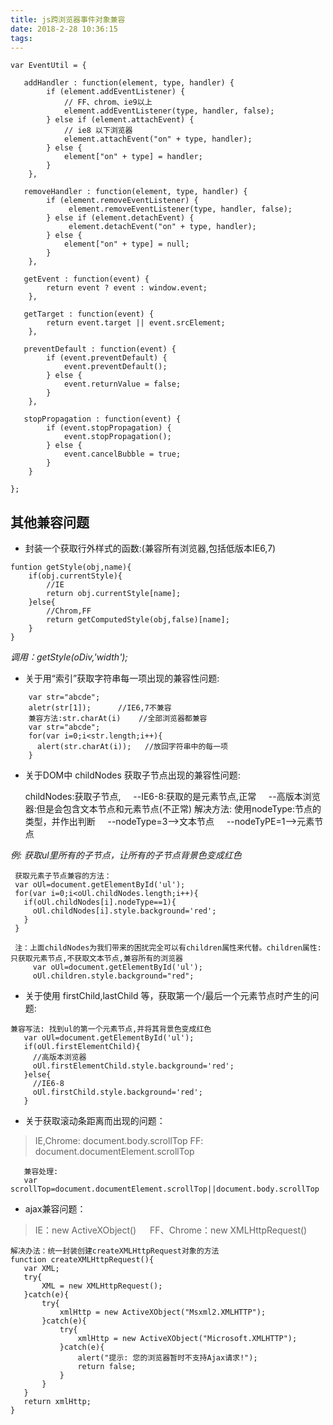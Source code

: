 ```yaml
---
title: js跨浏览器事件对象兼容
date: 2018-2-28 10:36:15
tags:
---
```


<!-- more -->

```
var EventUtil = {

   addHandler : function(element, type, handler) {
        if (element.addEventListener) {
            // FF、chrom、ie9以上
            element.addEventListener(type, handler, false);
        } else if (element.attachEvent) {
            // ie8 以下浏览器
            element.attachEvent("on" + type, handler);
        } else {
            element["on" + type] = handler;
        }
    },

   removeHandler : function(element, type, handler) {
        if (element.removeEventListener) {
             element.removeEventListener(type, handler, false);
        } else if (element.detachEvent) {
             element.detachEvent("on" + type, handler);
        } else {
            element["on" + type] = null;
        }
    },

   getEvent : function(event) {
        return event ? event : window.event;
    },

   getTarget : function(event) {
        return event.target || event.srcElement;
    },

   preventDefault : function(event) {
        if (event.preventDefault) {
            event.preventDefault();
        } else {
            event.returnValue = false;
        }
    },

   stopPropagation : function(event) {
        if (event.stopPropagation) {
            event.stopPropagation();
        } else {
            event.cancelBubble = true;
        }
    }
    
};
```


## 其他兼容问题 ##

 - 封装一个获取行外样式的函数:(兼容所有浏览器,包括低版本IE6,7)
```
funtion getStyle(obj,name){
    if(obj.currentStyle){
        //IE
        return obj.currentStyle[name];
    }else{
        //Chrom,FF
        return getComputedStyle(obj,false)[name];
    }
}
```
*调用：getStyle(oDiv,'width');*

 - 关于用“索引”获取字符串每一项出现的兼容性问题:
```
    var str="abcde";
    aletr(str[1]);      //IE6,7不兼容
    兼容方法:str.charAt(i)    //全部浏览器都兼容
    var str="abcde";
    for(var i=0;i<str.length;i++){
      alert(str.charAt(i));   //放回字符串中的每一项
    }
```

 - 关于DOM中 childNodes 获取子节点出现的兼容性问题:

   childNodes:获取子节点,
    &nbsp; &nbsp; --IE6-8:获取的是元素节点,正常
    &nbsp; &nbsp; --高版本浏览器:但是会包含文本节点和元素节点(不正常)
  解决方法: 使用nodeType:节点的类型，并作出判断
    &nbsp; &nbsp; --nodeType=3-->文本节点
    &nbsp; &nbsp; --nodeTyPE=1-->元素节点

 *例: 获取ul里所有的子节点，让所有的子节点背景色变成红色*
 ```
  获取元素子节点兼容的方法：
  var oUl=document.getElementById('ul');
  for(var i=0;i<oUl.childNodes.length;i++){
    if(oUl.childNodes[i].nodeType==1){
      oUl.childNodes[i].style.background='red';
    }
  }
 ```
 ```
  注：上面childNodes为我们带来的困扰完全可以有children属性来代替。children属性:只获取元素节点,不获取文本节点,兼容所有的浏览器
      var oUl=document.getElementById('ul');
      oUl.children.style.background="red";
 ```

 - 关于使用 firstChild,lastChild 等，获取第一个/最后一个元素节点时产生的问题:
 ```
 兼容写法: 找到ul的第一个元素节点,并将其背景色变成红色
    var oUl=document.getElementById('ul');
    if(oUl.firstElementChild){
      //高版本浏览器
      oUl.firstElementChild.style.background='red';
    }else{
      //IE6-8
      oUl.firstChild.style.background='red';
    }
 ```

 - 关于获取滚动条距离而出现的问题：
 >   IE,Chrome: document.body.scrollTop
 >   FF: document.documentElement.scrollTop

 ```
    兼容处理:
    var scrollTop=document.documentElement.scrollTop||document.body.scrollTop
 ```
 
 - ajax兼容问题：
 >  IE：new ActiveXObject() 　
 >  FF、Chrome：new XMLHttpRequest()

 ```
解决办法：统一封装创建createXMLHttpRequest对象的方法
function createXMLHttpRequest(){  
    var XML;  
    try{  
        XML = new XMLHttpRequest();  
    }catch(e){  
        try{  
            xmlHttp = new ActiveXObject("Msxml2.XMLHTTP");
        }catch(e){  
            try{  
                xmlHttp = new ActiveXObject("Microsoft.XMLHTTP");  
            }catch(e){  
                alert("提示: 您的浏览器暂时不支持Ajax请求!");  
                return false;  
            }  
        }  
    }  
    return xmlHttp;  
}
 ```
